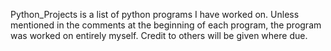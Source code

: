 Python_Projects is a list of python programs I have worked on.  Unless mentioned in the comments at the beginning of each program, the program was worked on entirely myself.  Credit to others will be given where due.
